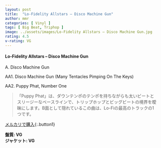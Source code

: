 ```yaml
---
layout: post
title:  "Lo-Fidelity Allstars – Disco Machine Gun"
author: mmr
categories: [ Vinyl ]
tags: [ Big Beat, Triphop ]
image: ../assets/images/Lo-Fidelity Allstars – Disco Machine Gun.jpg
rating: 4.5
v-rating: VG
---
```


#### Lo-Fidelity Allstars – Disco Machine Gun

A. Disco Machine Gun

AA1. Disco Machine Gun (Many Tentacles Pimping On The Keys)

AA2. Puppy Phat, Number One

> 「Puppy Phat」は、ダウンテンポのテンポを持ちながらも太いビートとスリージーなベースラインで、トリップホップとビッグビートの境界を曖昧にします。B面として隠れているこの曲は、Lo-Fiの最高のトラックの1つです。


[メルカリで購入](https://jp.mercari.com/item/m70205023826){:.button1}

<div class="mt-4 mb-4 d-flex align-items-center">
<strong class="mr-1">盤質: VG</strong>
</div>
<div class="mt-4 mb-4 d-flex align-items-center">
<strong class="mr-1">ジャケット: VG</strong>
</div>
